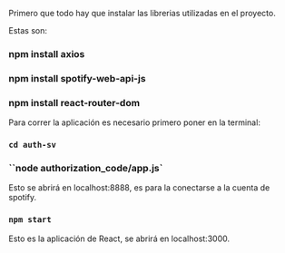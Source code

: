 Primero que todo hay que instalar las librerias utilizadas en el proyecto.

Estas son:

### npm install axios
### npm install spotify-web-api-js
### npm install react-router-dom


Para correr la aplicación es necesario primero poner en la terminal:

### `cd auth-sv`
### ``node authorization_code/app.js`

Esto se abrirá en localhost:8888, es para la conectarse a la cuenta de spotify.

### `npm start`

Esto es la aplicación de React, se abrirá en localhost:3000.

